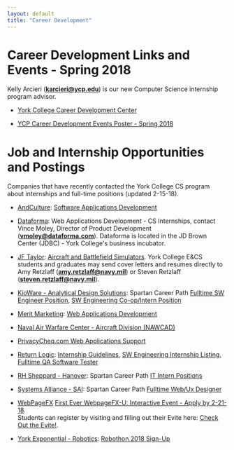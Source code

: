 ```yaml
---
layout: default
title: "Career Development"
---
```


Career Development Links and Events - Spring 2018
====================================================
Kelly Arcieri (**karcieri@ycp.edu**) is our new Computer Science internship program advisor.

* [York College Career Development Center](https://www.ycp.edu/about-us/offices-and-departments/student-success/career-development-center/)

* [YCP Career Development Events Poster - Spring 2018](FINAL_Spring_2018_Events_Poster.pdf)

<!--
* Tuesday, 1-23-18: [Naval Surface Warfare Center Job Fair](NSWCPD_Job_Fair_Jan23rd.pdf)
-->

Job and Internship Opportunities and Postings
=============================================
Companies that have recently contacted the York College CS program about internships and full-time positions (updated 2-15-18).

* [AndCulture](https://andculture.com): [Software Applications Development](https://andculture.com/careers/career/4/internships)

* [Dataforma](https://www.dataforma.com): Web Applications Development - CS Internships, contact Vince Moley, Director of Product Development (**vmoley@dataforma.com**).  Dataforma is located in the JD Brown Center (JDBC) - York College's business incubator.

* [JF Taylor](https://www.jfti.com): [Aircraft and Battlefield Simulators](https://www.jfti.com/CAREERS).  York College E&CS students and graduates may send cover letters and resumes directly to Amy Retzlaff (**amy.retzlaff@navy.mil**) or Steven Retzlaff (**steven.retzlaff@navy.mil**).

* [KioWare - Analytical Design Solutions](https://www.kioware.com): Spartan Career Path [Fulltime SW Engineer Position](KioWare_SW_Engineer.pdf), [SW Engineering Co-op/Intern Position](KioWare_SW_Engineer_Intern.pdf)

* [Merit Marketing](https://www.madewithmerit.com): [Web Applications Development](MeritMarketingWebDeveloperJobDescription.pdf)

* [Naval Air Warfare Center - Aircraft Division (NAWCAD)](https://www.indeed.com/jobs?q=Science-Technology-Engineering-Math+%28STEM%29+Student+Internships&l=Lexington+Park%2C+MD)

* [PrivacyCheq.com Web Applications Support](PrivacyCheqPosting_012118.pdf)

* [Return Logic](https://returnlogic.com): [Internship Guidelines](ReturnLogic_Internship_Guidelines.pdf), [SW Engineering Internship Listing](ReturnLogic_Engineering_Internship_University_Listing.pdf), [Fulltime QA Software Tester](ReturnLogic_QA_Software_Tester.pdf)

* [RH Sheppard - Hanover](http://rhsheppard.com): Spartan Career Path [IT Intern Positions](RHSheppard_IT_Intern.pdf)

* [Systems Alliance - SAI](https://www.systemsalliance.com): Spartan Career Path [Fulltime Web/Ux Designer](SAI_Web_UX_Designer.pdf)

* [WebPageFX](https://www.webpagefx.com) [First Ever WebpageFX-U: Interactive Event - Apply by 2-21-18](WebpageFXUInteractive.pdf).  
Students can register by visiting and filling out their Evite here: [Check Out the Evite!](https://www.evite.com/event/03B7YXLVINVI34442EPH7RYVWW5CC4/rsvp?utm_campaign=send_sharable_link&utm_medium=sharable_invite&utm_source=NA).

* [York Exponential - Robotics](http://yorkexponential.com): [Robothon 2018 Sign-Up](https://robothon.yorkexponential.com)
